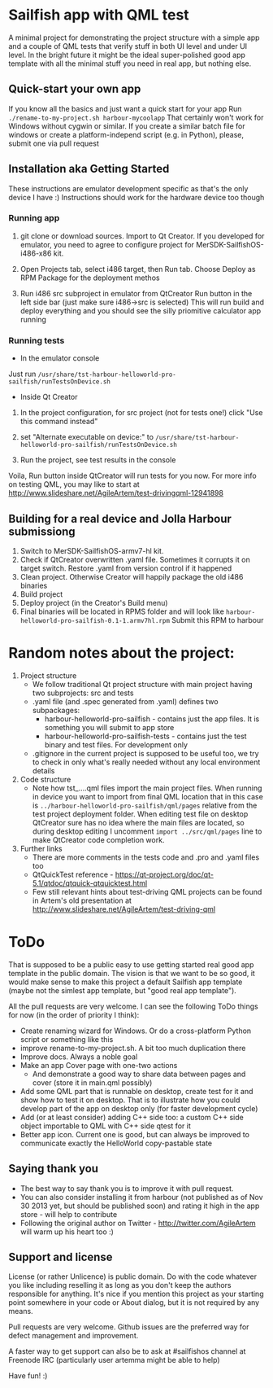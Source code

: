 Sailfish app with QML test
=========

A minimal project for demonstrating the project structure with a simple app and a couple of QML tests that verify stuff in both UI level and under UI level. In the bright future it might be the ideal super-polished good app template with all the minimal stuff you need in real app, but nothing else.

Quick-start your own app
------------
If you know all the basics and just want a quick start for your app
Run `./rename-to-my-project.sh harbour-mycoolapp`
That certainly won't work for Windows without cygwin or similar. If you create a similar batch file for windows or create a platform-independ script (e.g. in Python), please, submit one via pull request

Installation aka Getting Started
------------

These instructions are emulator development specific as that's the only device I have :)
Instructions should work for the hardware device too though

### Running app
1. git clone or download sources. Import to Qt Creator. If you developed for emulator, you need to agree to configure project for MerSDK-SailfishOS-i486-x86 kit.

2. Open Projects tab, select i486 target, then Run tab. Choose Deploy as RPM Package for the deployment methos

3. Run i486 src subproject in emulator from QtCreator Run button in the left side bar (just make sure i486->src is selected)
This will run build and deploy everything and you should see the silly priomitive calculator app running

### Running tests
* In the emulator console

Just run `/usr/share/tst-harbour-helloworld-pro-sailfish/runTestsOnDevice.sh`

* Inside Qt Creator

1. In the project configuration, for src project (not for tests one!) click "Use this command instead"

2. set "Alternate executable on device:" to `/usr/share/tst-harbour-helloworld-pro-sailfish/runTestsOnDevice.sh`

3. Run the project, see test results in the console

Voila, Run button inside QtCreator will run tests for you now. For more info on testing QML, you may like to start at http://www.slideshare.net/AgileArtem/test-drivingqml-12941898

Building for a real device and Jolla Harbour submissiong
------------
1. Switch to MerSDK-SailfishOS-armv7-hl kit.
2. Check if QtCreator overwritten .yaml file. Sometimes it corrupts it on target switch. Restore .yaml from version control if it happened
3. Clean project. Otherwise Creator will happily package the old i486 binaries
4. Build project
5. Deploy project (in the Creator's Build menu)
6. Final binaries will be located in RPMS folder and will look like `harbour-helloworld-pro-sailfish-0.1-1.armv7hl.rpm` Submit this RPM to harbour

Random notes about the project:
=========

1. Project structure
    * We follow traditional Qt project structure with main project having two subprojects: src and tests
    * .yaml file (and .spec generated from .yaml) defines two subpackages:
        * harbour-helloworld-pro-sailfish - contains just the app files. It is something you will submit to app store
        * harbour-helloworld-pro-sailfish-tests - contains just the test binary and test files. For development only
    * .gitignore in the current project is supposed to be useful too, we try to check in only what's really needed without any local environment details
2. Code structure
    * Note how tst_....qml files import the main project files. When running in device you want to import from final QML location that in this case is `../harbour-helloworld-pro-sailfish/qml/pages` relative from the test project deployment folder. When editing test file on desktop QtCreator sure has no idea where the main files are located, so during desktop editing I uncomment `import ../src/qml/pages` line to make QtCreator code completion work.
3. Further links
    * There are more comments in the tests code and .pro and .yaml files too
    * QtQuickTest reference - https://qt-project.org/doc/qt-5.1/qtdoc/qtquick-qtquicktest.html
    * Few still relevant hints about test-driving QML projects can be found in Artem's old presentation at http://www.slideshare.net/AgileArtem/test-driving-qml


ToDo
=========
That is supposed to be a public easy to use getting started real good app template in the public domain. The vision is that we want to be so good, it would make sense to make this project a default Sailfish app template (maybe not the simlest app template, but "good real app template").

All the pull requests are very welcome. I can see the following ToDo things for now (in the order of priority I think):
* Create renaming wizard for Windows. Or do a cross-platform Python script or something like this
* improve rename-to-my-project.sh. A bit too much duplication there
* Improve docs. Always a noble goal
* Make an app Cover page with one-two actions
    * And demonstrate a good way to share data between pages and cover (store it in main.qml possibly)
* Add some QML part that is runnable on desktop, create test for it and show how to test it on desktop. That is to illustrate how you could develop part of the app on desktop only (for faster development cycle)
* Add (or at least consider) adding C++ side too: a custom C++ side object importable to QML with C++ side qtest for it
* Better app icon. Current one is good, but can always be improved to communicate exactly the HelloWorld copy-pastable state

Saying thank you
-------------
* The best way to say thank you is to improve it with pull request.
* You can also consider installing it from harbour (not published as of Nov 30 2013 yet, but should be published soon) and rating it high in the app store - will help to contribute
* Following the original author on Twitter - http://twitter.com/AgileArtem will warm up his heart too :)

Support and license
-------------------

License (or rather Unlicence) is public domain. Do with the code whatever you like including reselling it as long as you don't keep the authors responsible for anything. It's nice if you mention this project as your starting point somewhere in your code or About dialog, but it is not required by any means.

Pull requests are very welcome. Github issues are the preferred way for defect management and improvement.

A faster way to get support can also be to ask at #sailfishos channel at Freenode IRC (particularly user artemma might be able to help)

Have fun! :)